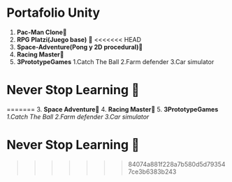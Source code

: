 # Portafolio Unity
1. **Pac-Man Clone**👻
2. **RPG Platzi(Juego base)** 🏡
<<<<<<< HEAD
3. **Space-Adventure(Pong y 2D procedural)**🧶
4. **Racing Master**🚗
5. **3PrototypeGames**
	1.Catch The Ball
	2.Farm defender
	3.Car simulator
# Never Stop Learning 💚
=======
3. **Space Adventure**🧶
4. **Racing Master**🚗
5. **3PrototypeGames**
*1.Catch The Ball* *2.Farm defender* *3.Car simulator*
# Never Stop Learning 💚
>>>>>>> 84074a881f228a7b580d5d793547ce3b6383b243
